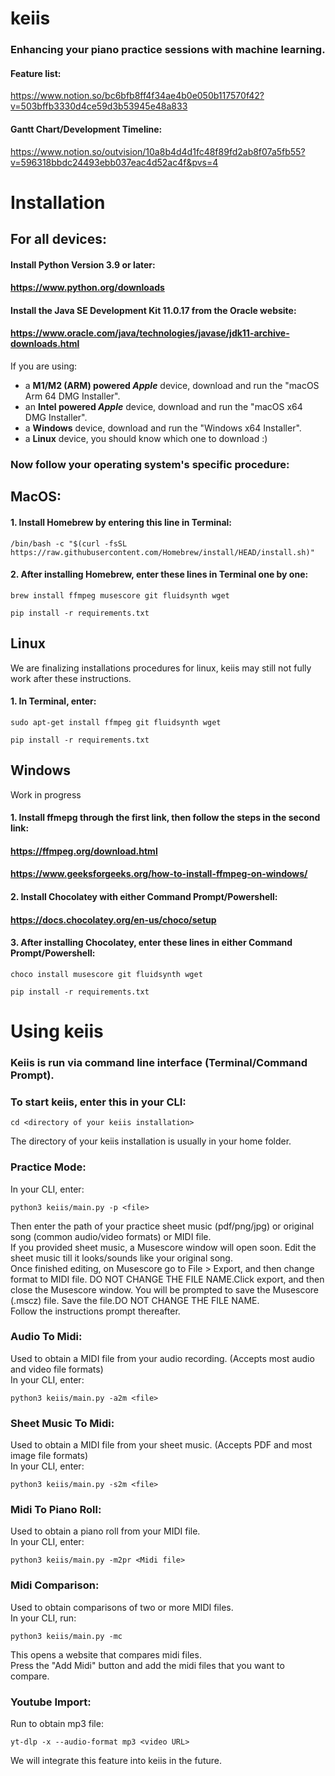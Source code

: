 # keiis
### Enhancing your piano practice sessions with machine learning.

#### Feature list: 
https://www.notion.so/bc6bfb8ff4f34ae4b0e050b117570f42?v=503bffb3330d4ce59d3b53945e48a833
#### Gantt Chart/Development Timeline: 
https://www.notion.so/outvision/10a8b4d4d1fc48f89fd2ab8f07a5fb55?v=596318bbdc24493ebb037eac4d52ac4f&pvs=4

# Installation

## For all devices:

#### Install Python Version 3.9 or later:
#### https://www.python.org/downloads
#### Install the Java SE Development Kit 11.0.17 from the Oracle website: 
#### https://www.oracle.com/java/technologies/javase/jdk11-archive-downloads.html
If you are using:
- a **M1/M2 (ARM) powered _Apple_** device, download and run the "macOS Arm 64 DMG Installer".	
- an **Intel powered _Apple_** device, download and run the "macOS x64 DMG Installer". 
- a **Windows** device, download and run the "Windows x64 Installer".
- a **Linux** device, you should know which one to download :)

### Now follow your operating system's specific procedure:

## MacOS:
#### 1. Install Homebrew by entering this line in Terminal:
```
/bin/bash -c "$(curl -fsSL https://raw.githubusercontent.com/Homebrew/install/HEAD/install.sh)"
```
#### 2. After installing Homebrew, enter these lines in Terminal one by one:
```
brew install ffmpeg musescore git fluidsynth wget
```
```
pip install -r requirements.txt
```
<!---
(defunct midi playback)
```
mkdir -p ~/.fluidsynth
```
```
ln -s soundfonts/salamander_grand_piano.sf2 ~/.fluidsynth/default_sound_font.sf2
```
-->

## Linux
We are finalizing installations procedures for linux, keiis may still not fully work after these instructions.


#### 1. In Terminal, enter:
```
sudo apt-get install ffmpeg git fluidsynth wget
```
```
pip install -r requirements.txt
```

## Windows
Work in progress


#### 1. Install ffmepg through the first link, then follow the steps in the second link:

#### https://ffmpeg.org/download.html

#### https://www.geeksforgeeks.org/how-to-install-ffmpeg-on-windows/

#### 2. Install Chocolatey with either Command Prompt/Powershell:

#### https://docs.chocolatey.org/en-us/choco/setup

#### 3. After installing Chocolatey, enter these lines in either Command Prompt/Powershell:
```
choco install musescore git fluidsynth wget
```
```
pip install -r requirements.txt
```

# Using keiis

### Keiis is run via command line interface (Terminal/Command Prompt). 
### To start keiis, enter this in your CLI:
```
cd <directory of your keiis installation>
```
The directory of your keiis installation is usually in your home folder.
### Practice Mode:
In your CLI, enter:
```
python3 keiis/main.py -p <file>
```
Then enter the path of your practice sheet music (pdf/png/jpg) or original song (common audio/video formats) or MIDI file.\
If you provided sheet music, a Musescore window will open soon. Edit the sheet music till it looks/sounds like your original song.\
Once finished editing, on Musescore go to File > Export, and then change format to MIDI file. DO NOT CHANGE THE FILE NAME.Click export, and then close the Musescore window. You will be prompted to save the Musescore (.mscz) file. Save the file.DO NOT CHANGE THE FILE NAME.\
Follow the instructions prompt thereafter.

### Audio To Midi:
Used to obtain a MIDI file from your audio recording. (Accepts most audio and video file formats)\
In your CLI, enter:
```
python3 keiis/main.py -a2m <file>
```
### Sheet Music To Midi:
Used to obtain a MIDI file from your sheet music. (Accepts PDF and most image file formats)\
In your CLI, enter:
```
python3 keiis/main.py -s2m <file>
```
### Midi To Piano Roll:
Used to obtain a piano roll from your MIDI file.\
In your CLI, enter:
```
python3 keiis/main.py -m2pr <Midi file>
```

<!---
### Midi Playback:
Used to play audio from your MIDI file.\
In your CLI, enter:
```
python3 keiis/main.py -pm <Mp3 file>
```
-->

### Midi Comparison:
Used to obtain comparisons of two or more MIDI files.\
In your CLI, run:
```
python3 keiis/main.py -mc
```
This opens a website that compares midi files.\
Press the "Add Midi" button and add the midi files that you want to compare.




### Youtube Import:

Run to obtain mp3 file:
```
yt-dlp -x --audio-format mp3 <video URL>
```
We will integrate this feature into keiis in the future.
